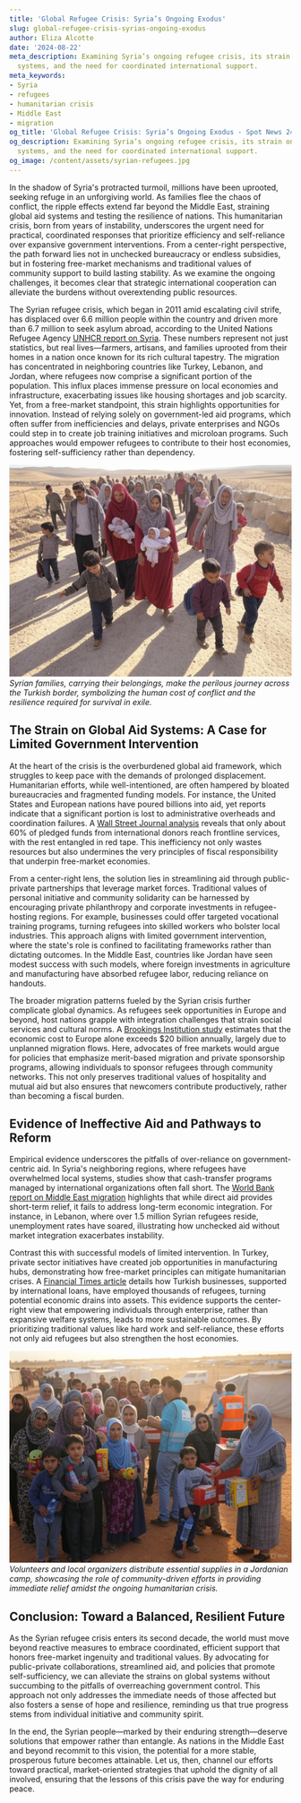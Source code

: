 ```yaml
---
title: 'Global Refugee Crisis: Syria’s Ongoing Exodus'
slug: global-refugee-crisis-syrias-ongoing-exodus
author: Eliza Alcotte
date: '2024-08-22'
meta_description: Examining Syria’s ongoing refugee crisis, its strain on global aid
  systems, and the need for coordinated international support.
meta_keywords:
- Syria
- refugees
- humanitarian crisis
- Middle East
- migration
og_title: 'Global Refugee Crisis: Syria’s Ongoing Exodus - Spot News 24'
og_description: Examining Syria’s ongoing refugee crisis, its strain on global aid
  systems, and the need for coordinated international support.
og_image: /content/assets/syrian-refugees.jpg
---
```


In the shadow of Syria's protracted turmoil, millions have been uprooted, seeking refuge in an unforgiving world. As families flee the chaos of conflict, the ripple effects extend far beyond the Middle East, straining global aid systems and testing the resilience of nations. This humanitarian crisis, born from years of instability, underscores the urgent need for practical, coordinated responses that prioritize efficiency and self-reliance over expansive government interventions. From a center-right perspective, the path forward lies not in unchecked bureaucracy or endless subsidies, but in fostering free-market mechanisms and traditional values of community support to build lasting stability. As we examine the ongoing challenges, it becomes clear that strategic international cooperation can alleviate the burdens without overextending public resources.

The Syrian refugee crisis, which began in 2011 amid escalating civil strife, has displaced over 6.6 million people within the country and driven more than 6.7 million to seek asylum abroad, according to the United Nations Refugee Agency [UNHCR report on Syria](https://www.unhcr.org/syria-emergency.html). These numbers represent not just statistics, but real lives—farmers, artisans, and families uprooted from their homes in a nation once known for its rich cultural tapestry. The migration has concentrated in neighboring countries like Turkey, Lebanon, and Jordan, where refugees now comprise a significant portion of the population. This influx places immense pressure on local economies and infrastructure, exacerbating issues like housing shortages and job scarcity. Yet, from a free-market standpoint, this strain highlights opportunities for innovation. Instead of relying solely on government-led aid programs, which often suffer from inefficiencies and delays, private enterprises and NGOs could step in to create job training initiatives and microloan programs. Such approaches would empower refugees to contribute to their host economies, fostering self-sufficiency rather than dependency.

![Syrian refugees crossing the Turkish border](/content/assets/syrian-refugees-border-crossing.jpg)  
*Syrian families, carrying their belongings, make the perilous journey across the Turkish border, symbolizing the human cost of conflict and the resilience required for survival in exile.*

## The Strain on Global Aid Systems: A Case for Limited Government Intervention

At the heart of the crisis is the overburdened global aid framework, which struggles to keep pace with the demands of prolonged displacement. Humanitarian efforts, while well-intentioned, are often hampered by bloated bureaucracies and fragmented funding models. For instance, the United States and European nations have poured billions into aid, yet reports indicate that a significant portion is lost to administrative overheads and coordination failures. A [Wall Street Journal analysis](https://www.wsj.com/articles/syrian-refugee-crisis-aid-challenges) reveals that only about 60% of pledged funds from international donors reach frontline services, with the rest entangled in red tape. This inefficiency not only wastes resources but also undermines the very principles of fiscal responsibility that underpin free-market economies.

From a center-right lens, the solution lies in streamlining aid through public-private partnerships that leverage market forces. Traditional values of personal initiative and community solidarity can be harnessed by encouraging private philanthropy and corporate investments in refugee-hosting regions. For example, businesses could offer targeted vocational training programs, turning refugees into skilled workers who bolster local industries. This approach aligns with limited government intervention, where the state's role is confined to facilitating frameworks rather than dictating outcomes. In the Middle East, countries like Jordan have seen modest success with such models, where foreign investments in agriculture and manufacturing have absorbed refugee labor, reducing reliance on handouts.

The broader migration patterns fueled by the Syrian crisis further complicate global dynamics. As refugees seek opportunities in Europe and beyond, host nations grapple with integration challenges that strain social services and cultural norms. A [Brookings Institution study](https://www.brookings.edu/research/the-syrian-refugee-crisis-and-its-global-implications) estimates that the economic cost to Europe alone exceeds $20 billion annually, largely due to unplanned migration flows. Here, advocates of free markets would argue for policies that emphasize merit-based migration and private sponsorship programs, allowing individuals to sponsor refugees through community networks. This not only preserves traditional values of hospitality and mutual aid but also ensures that newcomers contribute productively, rather than becoming a fiscal burden.

## Evidence of Ineffective Aid and Pathways to Reform

Empirical evidence underscores the pitfalls of over-reliance on government-centric aid. In Syria's neighboring regions, where refugees have overwhelmed local systems, studies show that cash-transfer programs managed by international organizations often fall short. The [World Bank report on Middle East migration](https://www.worldbank.org/en/region/mena/publication/migration-and-development-brief) highlights that while direct aid provides short-term relief, it fails to address long-term economic integration. For instance, in Lebanon, where over 1.5 million Syrian refugees reside, unemployment rates have soared, illustrating how unchecked aid without market integration exacerbates instability.

Contrast this with successful models of limited intervention. In Turkey, private sector initiatives have created job opportunities in manufacturing hubs, demonstrating how free-market principles can mitigate humanitarian crises. A [Financial Times article](https://www.ft.com/content/syrian-refugees-turkey-economic-impact) details how Turkish businesses, supported by international loans, have employed thousands of refugees, turning potential economic drains into assets. This evidence supports the center-right view that empowering individuals through enterprise, rather than expansive welfare systems, leads to more sustainable outcomes. By prioritizing traditional values like hard work and self-reliance, these efforts not only aid refugees but also strengthen the host economies.

![Aid distribution in a Jordanian refugee camp](/content/assets/aid-distribution-jordan-camp.jpg)  
*Volunteers and local organizers distribute essential supplies in a Jordanian camp, showcasing the role of community-driven efforts in providing immediate relief amidst the ongoing humanitarian crisis.*

## Conclusion: Toward a Balanced, Resilient Future

As the Syrian refugee crisis enters its second decade, the world must move beyond reactive measures to embrace coordinated, efficient support that honors free-market ingenuity and traditional values. By advocating for public-private collaborations, streamlined aid, and policies that promote self-sufficiency, we can alleviate the strains on global systems without succumbing to the pitfalls of overreaching government control. This approach not only addresses the immediate needs of those affected but also fosters a sense of hope and resilience, reminding us that true progress stems from individual initiative and community spirit.

In the end, the Syrian people—marked by their enduring strength—deserve solutions that empower rather than entangle. As nations in the Middle East and beyond recommit to this vision, the potential for a more stable, prosperous future becomes attainable. Let us, then, channel our efforts toward practical, market-oriented strategies that uphold the dignity of all involved, ensuring that the lessons of this crisis pave the way for enduring peace.

